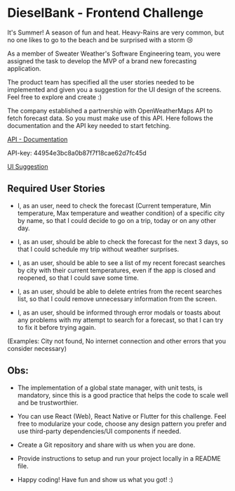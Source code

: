 # DieselBank - Frontend Challenge

It's Summer!  A season of fun and heat. Heavy-Rains are very common, but no one likes to go to the beach and be surprised with a storm 😢

As a member of Sweater Weather's Software Engineering team, you were assigned the task to develop the MVP of a brand new forecasting application.

The product team has specified all the user stories needed to be implemented and given you a suggestion for the UI design of the screens. Feel free to explore and create :)

The company established a partnership with OpenWeatherMaps API to fetch forecast data. So you must make use of this API. Here follows the documentation and the API key needed to start fetching.

[API - Documentation](https://openweathermap.org/api)

API-key: 44954e3bc8a0b87f7f18cae62d7fc45d

[UI Suggestion](https://www.figma.com/file/Xmwail0aZjRbZfr5XoFMki/Desafio-Front-End?node-id=0%3A1)

## Required User Stories
- I, as an user, need to check the forecast (Current temperature, Min temperature, Max temperature and weather condition) of a specific city by name, so that I could decide to go on a trip, today or on any other day.

- I, as an user, should be able to check the forecast for the next 3 days, so that I could schedule my trip without weather surprises.

- I, as an user, should be able to see a list of my recent forecast searches by city with their current temperatures, even if the app is closed and reopened, so that I could save some time.

- I, as an user, should be able to delete entries from the recent searches list, so that I could remove unnecessary information from the screen.

- I, as an user, should be informed through error modals or toasts about any problems with my attempt to search for a forecast, so that I can try to fix it before trying again. 

(Examples: City not found, No internet connection and other errors that you consider necessary)

## Obs:
- The implementation of a global state manager, with unit tests, is mandatory, since this is a good practice that helps the code to scale well and be trustworthier.

- You can use React (Web), React Native or Flutter for this challenge. Feel free to modularize your code, choose any design pattern you prefer and use third-party dependencies/UI components if needed.

- Create a Git repository and share with us when you are done.

- Provide instructions to setup and run your project locally in a README file.

- Happy coding! Have fun and show us what you got! :)
